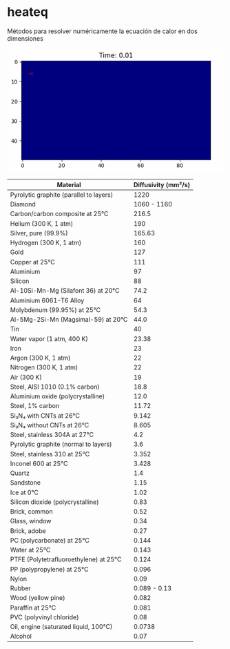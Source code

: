 # heateq
Métodos para resolver numéricamente la ecuación de calor en dos dimensiones

![](heat.gif)

| Material                                | Diffusivity (mm²/s) |
|-----------------------------------------|---------------------|
| Pyrolytic graphite (parallel to layers) | 1220                |
| Diamond                                 | 1060 - 1160         |
| Carbon/carbon composite at 25°C         | 216.5               |
| Helium (300 K, 1 atm)                   | 190                 |
| Silver, pure (99.9%)                    | 165.63              |
| Hydrogen (300 K, 1 atm)                 | 160                 |
| Gold                                    | 127                 |
| Copper at 25°C                          | 111                 |
| Aluminium                               | 97                  |
| Silicon                                 | 88                  |
| Al-10Si-Mn-Mg (Silafont 36) at 20°C     | 74.2                |
| Aluminium 6061-T6 Alloy                 | 64                  |
| Molybdenum (99.95%) at 25°C             | 54.3                |
| Al-5Mg-2Si-Mn (Magsimal-59) at 20°C     | 44.0                |
| Tin                                     | 40                  |
| Water vapor (1 atm, 400 K)              | 23.38               |
| Iron                                    | 23                  |
| Argon (300 K, 1 atm)                    | 22                  |
| Nitrogen (300 K, 1 atm)                 | 22                  |
| Air (300 K)                             | 19                  |
| Steel, AISI 1010 (0.1% carbon)          | 18.8                |
| Aluminium oxide (polycrystalline)       | 12.0                |
| Steel, 1% carbon                        | 11.72               |
| Si₃N₄ with CNTs at 26°C                 | 9.142               |
| Si₃N₄ without CNTs at 26°C              | 8.605               |
| Steel, stainless 304A at 27°C           | 4.2                 |
| Pyrolytic graphite (normal to layers)   | 3.6                 |
| Steel, stainless 310 at 25°C            | 3.352               |
| Inconel 600 at 25°C                     | 3.428               |
| Quartz                                  | 1.4                 |
| Sandstone                               | 1.15                |
| Ice at 0°C                              | 1.02                |
| Silicon dioxide (polycrystalline)       | 0.83                |
| Brick, common                           | 0.52                |
| Glass, window                           | 0.34                |
| Brick, adobe                            | 0.27                |
| PC (polycarbonate) at 25°C              | 0.144               |
| Water at 25°C                           | 0.143               |
| PTFE (Polytetrafluoroethylene) at 25°C  | 0.124               |
| PP (polypropylene) at 25°C              | 0.096               |
| Nylon                                   | 0.09                |
| Rubber                                  | 0.089 - 0.13        |
| Wood (yellow pine)                      | 0.082               |
| Paraffin at 25°C                        | 0.081               |
| PVC (polyvinyl chloride)                | 0.08                |
| Oil, engine (saturated liquid, 100°C)   | 0.0738              |
| Alcohol                                 | 0.07                |
